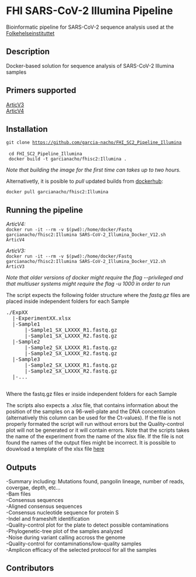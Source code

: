 # FHI SARS-CoV-2 Illumina Pipeline
Bioinformatic pipeline for SARS-CoV-2 sequence analysis used at the [Folkehelseinstituttet](https://www.fhi.no)

## Description
Docker-based solution for sequence analysis of SARS-CoV-2 Illumina samples 

## Primers supported
[ArticV3](https://github.com/artic-network/artic-ncov2019/tree/master/primer_schemes/nCoV-2019/V3)   
[ArticV4](https://github.com/artic-network/artic-ncov2019/tree/master/primer_schemes/nCoV-2019/V4)   

## Installation
<code>git clone https://github.com/garcia-nacho/FHI_SC2_Pipeline_Illumina </code>  
<code> cd FHI_SC2_Pipeline_Illumina </code>   
<code> docker build -t garcianacho/fhisc2:Illumina . </code>
 
*Note that building the image for the first time can takes up to two hours.* 
 
Alternativetly, it is posible to *pull* updated builds from [dockerhub](https://hub.docker.com/repository/docker/garcianacho/fhisc2):

<code>docker pull garcianacho/fhisc2:Illumina</code>

## Running the pipeline
*ArticV4:*   
<code>docker run -it --rm -v $(pwd):/home/docker/Fastq garcianacho/fhisc2:Illumina SARS-CoV-2_Illumina_Docker_V12.sh ArticV4</code>    
   
*ArticV3:*   
<code>docker run -it --rm -v $(pwd):/home/docker/Fastq garcianacho/fhisc2:Illumina SARS-CoV-2_Illumina_Docker_V12.sh ArticV3</code>

*Note that older versions of docker might require the flag --privileged and that multiuser systems might require the flag -u 1000 in order to run*

The script expects the following folder structure where the *fastq.gz* files are placed inside independent folders for each Sample
   
<pre>
./ExpXX    
  |-ExperimentXX.xlsx      
  |-Sample1     
      |-Sample1_SX_LXXXX_R1.fastq.gz       
      |-Sample1_SX_LXXXX_R2.fastq.gz      
  |-Sample2      
      |-Sample2_SX_LXXXX_R1.fastq.gz   
      |-Sample2_SX_LXXXX_R2.fastq.gz   
  |-Sample3   
      |-Sample2_SX_LXXXX_R1.fastq.gz   
      |-Sample2_SX_LXXXX_R2.fastq.gz
  |-...   

</pre>
    
Where the fastq.gz files er inside independent folders for each Sample

The scripts also expects a .xlsx file, that contains information about the position of the samples on a 96-well-plate and the DNA concentration (alternatively this column can be used for the Ct-values).
If the file is not properly formated the script will run without errors but the Quality-control plot will not be generated or it will contain errors. 
Note that the scripts takes the name of the experiment from the name of the xlsx file. If the file is not found the names of the output files might be incorrect. 
It is possible to douwload a template of the xlsx file [here](https://github.com/garcia-nacho/FHI_SC2_Pipeline_Illumina/blob/master/Template_FHISC2_Illumina.xlsx?raw=true)

## Outputs
-Summary including: Mutations found, pangolin lineage, number of reads, covergae, depth, etc...   
-Bam files   
-Consensus sequences   
-Aligned consensus sequences   
-Consensus nucleotide sequence for protein S   
-Indel and frameshift identification   
-Quality-control plot for the plate to detect possible contaminations   
-Phylogenetic-tree plot of the samples analyzed   
-Noise during variant calling accross the genome   
-Quality-control for contaminations/low-quality samples   
-Amplicon efficacy of the selected protocol for all the samples   

## Contributors
 

